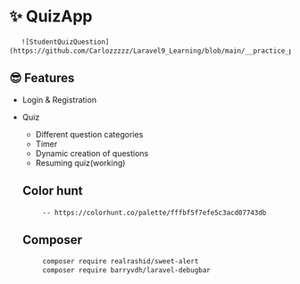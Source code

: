 # ✨ QuizApp
 
       ![StudentQuizQuestion](https://github.com/Carlozzzzz/Laravel9_Learning/blob/main/__practice_project/QuizApp/demo_img/student_quiz_question.png)
   
## 😎 Features
 - Login & Registration
 - Quiz
     - Different question categories
     - Timer
     - Dynamic creation of questions
     - Resuming quiz(working)
    
    ## Color hunt
            -- https://colorhunt.co/palette/fffbf5f7efe5c3acd07743db
    
    
    ## Composer
            composer require realrashid/sweet-alert
            composer require barryvdh/laravel-debugbar
